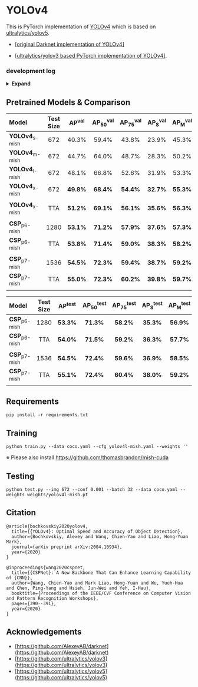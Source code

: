 # YOLOv4

This is PyTorch implementation of [YOLOv4](https://github.com/AlexeyAB/darknet) which is based on [ultralytics/yolov5](https://github.com/ultralytics/yolov5).

* [[original Darknet implementation of YOLOv4]](https://github.com/AlexeyAB/darknet)

* [[ultralytics/yolov3 based PyTorch implementation of YOLOv4]](https://github.com/WongKinYiu/PyTorch_YOLOv4/tree/u3_preview).

### development log

<details><summary> <b>Expand</b> </summary>

* `2020-08-29` - support deformable kernel. 
* `2020-08-24` - support channel last training/testing. 
* `2020-08-16` - design CSPPRN. 
* `2020-08-15` - design deeper model. [`csp-p6-mish`]()
* `2020-08-11` - support HarDNet. [`hard39-pacsp`]() [`hard68-pacsp`]() [`hard85-pacsp`]()
* `2020-08-10` - add DDP training.
* `2020-08-06` - support DCN, DCNv2. [`yolov4-dcn`]()
* `2020-08-01` - add pytorch hub.
* `2020-07-31` - support ResNet, ResNeXt, CSPResNet, CSPResNeXt. [`r50-pacsp`]() [`x50-pacsp`]() [`cspr50-pacsp`]() [`cspx50-pacsp`]()
* `2020-07-28` - support SAM. [`yolov4-pacsp-sam`]()
* `2020-07-24` - update api.
* `2020-07-23` - support CUDA accelerated Mish activation function.
* `2020-07-19` - support and training tiny YOLOv4. [`yolov4-tiny`]()
* `2020-07-15` - design and training conditional YOLOv4. [`yolov4-pacsp-conditional`]()
* `2020-07-13` - support MixUp data augmentation.
* `2020-07-03` - design new stem layers.
* `2020-06-16` - support floating16 of GPU inference.
* `2020-06-14` - convert .pt to .weights for darknet fine-tuning.
* `2020-06-13` - update multi-scale training strategy.
* `2020-06-12` - design scaled YOLOv4 follow [ultralytics](https://github.com/ultralytics/yolov5). [`yolov4-pacsp-s`]() [`yolov4-pacsp-m`]() [`yolov4-pacsp-l`]() [`yolov4-pacsp-x`]()
* `2020-06-07` - design [scaling methods](https://github.com/WongKinYiu/PyTorch_YOLOv4/blob/master/images/scalingCSP.png) for CSP-based models. [`yolov4-pacsp-25`]() [`yolov4-pacsp-75`]()
* `2020-06-03` - update COCO2014 to COCO2017.
* `2020-05-30` - update FPN neck to CSPFPN. [`yolov4-yocsp`]() [`yolov4-yocsp-mish`]()
* `2020-05-24` - update neck of YOLOv4 to CSPPAN. [`yolov4-pacsp`]() [`yolov4-pacsp-mish`]()
* `2020-05-15` - training YOLOv4 with Mish activation function. [`yolov4-yospp-mish`]() [`yolov4-paspp-mish`]()
* `2020-05-08` - design and training YOLOv4 with FPN neck. [`yolov4-yospp`]()
* `2020-05-01` - training YOLOv4 with Leaky activation function using PyTorch. [`yolov4-paspp`]()

</details>

## Pretrained Models & Comparison

| Model | Test Size | AP<sup>val</sup> | AP<sub>50</sub><sup>val</sup> | AP<sub>75</sub><sup>val</sup> | AP<sub>S</sub><sup>val</sup> | AP<sub>M</sub><sup>val</sup> | AP<sub>L</sub><sup>val</sup> | yaml | weights |
| :-- | :-: | :-: | :-: | :-: | :-: | :-: | :-: | :-: | :-: | 
| **YOLOv4**<sub>s-mish</sub> | 672 | 40.3% | 59.4% | 43.8% | 23.9% | 45.3% | 52.2% | [yaml](https://github.com/WongKinYiu/PyTorch_YOLOv4/blob/u5/models/yolov4s-mish.yaml) | [weights](https://drive.google.com/file/d/1Ku41qm7sLk3vRWI46MslbAMu9pxlqtnk/view?usp=sharing) |
| **YOLOv4**<sub>m-mish</sub> | 672 | 44.7% | 64.0% | 48.7% | 28.3% | 50.2% | 57.7% | [yaml](https://github.com/WongKinYiu/PyTorch_YOLOv4/blob/u5/models/yolov4m-mish.yaml) | [weights](https://drive.google.com/file/d/1EqbLcdLxjigvYdLhl-YQtPl2qR2KP9iU/view?usp=sharing) |
| **YOLOv4**<sub>l-mish</sub> | 672 | 48.1% | 66.8% | 52.6% | 31.9% | 53.3% | 61.0% | [yaml](https://github.com/WongKinYiu/PyTorch_YOLOv4/blob/u5/models/yolov4l-mish.yaml) | [weights](https://drive.google.com/file/d/1qzH5DhxUhjoQos3zRd8YFGItEAxWi32X/view?usp=sharing) |
| **YOLOv4**<sub>x-mish</sub> | 672 | **49.8%** | **68.4%** | **54.4%** | **32.7%** | **55.3%** | **63.6%** | [yaml](https://github.com/WongKinYiu/PyTorch_YOLOv4/blob/u5/models/yolov4x-mish.yaml) | [weights](https://drive.google.com/file/d/1v3xhTxze44VHq_kO7WhATVIkUq0bSGvF/view?usp=sharing) |
|  |  |  |  |  |  |  |
| **YOLOv4**<sub>x-mish</sub> | TTA | **51.2%** | **69.1%** | **56.1%** | **35.6%** | **56.3%** | **64.9%** | [yaml](https://github.com/WongKinYiu/PyTorch_YOLOv4/blob/u5/models/yolov4x-mish.yaml) | [weights](https://drive.google.com/file/d/1v3xhTxze44VHq_kO7WhATVIkUq0bSGvF/view?usp=sharing) |
|  |  |  |  |  |  |  |
| **CSP**<sub>p6-mish</sub> | 1280 | **53.1%** | **71.2%** | **57.9%** | **37.6%** | **57.3%** | **66.3%** | [yaml](https://github.com/WongKinYiu/PyTorch_YOLOv4/blob/u5/models/csp-p6-mish.yaml) | - |
| **CSP**<sub>p6-mish</sub> | TTA | **53.8%** | **71.4%** | **59.0%** | **38.3%** | **58.2%** | **67.7%** | [yaml](https://github.com/WongKinYiu/PyTorch_YOLOv4/blob/u5/models/csp-p6-mish.yaml) | - |
|  |  |  |  |  |  |  |
| **CSP**<sub>p7-mish</sub> | 1536 | **54.5%** | **72.3%** | **59.4%** | **38.7%** | **59.2%** | **67.7%** | [yaml](https://github.com/WongKinYiu/PyTorch_YOLOv4/blob/u5/models/csp-p7-mish.yaml) | - |
| **CSP**<sub>p7-mish</sub> | TTA | **55.0%** | **72.3%** | **60.2%** | **39.8%** | **59.7%** | **68.6%** | [yaml](https://github.com/WongKinYiu/PyTorch_YOLOv4/blob/u5/models/csp-p7-mish.yaml) | - |
|  |  |  |  |  |  |  |

| Model | Test Size | AP<sup>test</sup> | AP<sub>50</sub><sup>test</sup> | AP<sub>75</sub><sup>test</sup> | AP<sub>S</sub><sup>test</sup> | AP<sub>M</sub><sup>test</sup> | AP<sub>L</sub><sup>test</sup> | batch1 throughput |
| :-- | :-: | :-: | :-: | :-: | :-: | :-: | :-: | :-: | 
| **CSP**<sub>p6-mish</sub> | 1280 | **53.3%** | **71.3%** | **58.2%** | **35.3%** | **56.9%** | **64.8%** | 30 fps |
| **CSP**<sub>p6-mish</sub> | TTA | **54.0%** | **71.5%** | **59.2%** | **36.3%** | **57.7%** | **66.0%** | - |
|  |  |  |  |  |  |  |
| **CSP**<sub>p7-mish</sub> | 1536 | **54.5%** | **72.4%** | **59.6%** | **36.9%** | **58.5%** | **66.7%** | 15 fps |
| **CSP**<sub>p7-mish</sub> | TTA | **55.1%** | **72.4%** | **60.4%** | **38.0%** | **59.2%** | **67.5%** | - |
|  |  |  |  |  |  |  |

## Requirements

```
pip install -r requirements.txt
```

## Training

```
python train.py --data coco.yaml --cfg yolov4l-mish.yaml --weights ''
```
※ Please also install https://github.com/thomasbrandon/mish-cuda

## Testing

```
python test.py --img 672 --conf 0.001 --batch 32 --data coco.yaml --weights weights/yolov4l-mish.pt
```

## Citation

```
@article{bochkovskiy2020yolov4,
  title={{YOLOv4}: Optimal Speed and Accuracy of Object Detection},
  author={Bochkovskiy, Alexey and Wang, Chien-Yao and Liao, Hong-Yuan Mark},
  journal={arXiv preprint arXiv:2004.10934},
  year={2020}
}
```

```
@inproceedings{wang2020cspnet,
  title={{CSPNet}: A New Backbone That Can Enhance Learning Capability of {CNN}},
  author={Wang, Chien-Yao and Mark Liao, Hong-Yuan and Wu, Yueh-Hua and Chen, Ping-Yang and Hsieh, Jun-Wei and Yeh, I-Hau},
  booktitle={Proceedings of the IEEE/CVF Conference on Computer Vision and Pattern Recognition Workshops},
  pages={390--391},
  year={2020}
}
```

## Acknowledgements

* [https://github.com/AlexeyAB/darknet](https://github.com/AlexeyAB/darknet)
* [https://github.com/ultralytics/yolov3](https://github.com/ultralytics/yolov3)
* [https://github.com/ultralytics/yolov5](https://github.com/ultralytics/yolov5)
